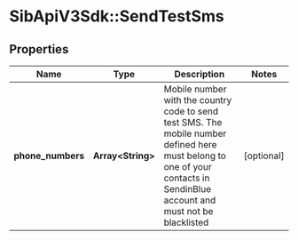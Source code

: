 # SibApiV3Sdk::SendTestSms

## Properties
Name | Type | Description | Notes
------------ | ------------- | ------------- | -------------
**phone_numbers** | **Array&lt;String&gt;** | Mobile number with the country code to send test SMS. The mobile number defined here must belong to one of your contacts in SendinBlue account and must not be blacklisted | [optional] 


